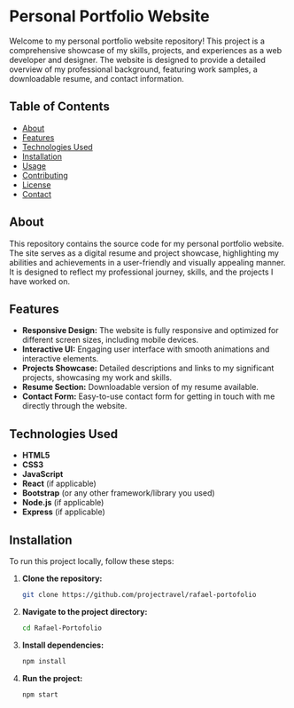 # Personal Portfolio Website

Welcome to my personal portfolio website repository! This project is a comprehensive showcase of my skills, projects, and experiences as a web developer and designer. The website is designed to provide a detailed overview of my professional background, featuring work samples, a downloadable resume, and contact information.

## Table of Contents
- [About](#about)
- [Features](#features)
- [Technologies Used](#technologies-used)
- [Installation](#installation)
- [Usage](#usage)
- [Contributing](#contributing)
- [License](#license)
- [Contact](#contact)

## About
This repository contains the source code for my personal portfolio website. The site serves as a digital resume and project showcase, highlighting my abilities and achievements in a user-friendly and visually appealing manner. It is designed to reflect my professional journey, skills, and the projects I have worked on.

## Features
- **Responsive Design:** The website is fully responsive and optimized for different screen sizes, including mobile devices.
- **Interactive UI:** Engaging user interface with smooth animations and interactive elements.
- **Projects Showcase:** Detailed descriptions and links to my significant projects, showcasing my work and skills.
- **Resume Section:** Downloadable version of my resume available.
- **Contact Form:** Easy-to-use contact form for getting in touch with me directly through the website.

## Technologies Used
- **HTML5**
- **CSS3**
- **JavaScript**
- **React** (if applicable)
- **Bootstrap** (or any other framework/library you used)
- **Node.js** (if applicable)
- **Express** (if applicable)

## Installation
To run this project locally, follow these steps:

1. **Clone the repository:**
   ```sh
   git clone https://github.com/projectravel/rafael-portofolio

2. **Navigate to the project directory:**
   ```sh
   cd Rafael-Portofolio

3. **Install dependencies:**
   ```sh
   npm install

4. **Run the project:**
   ```sh
   npm start
